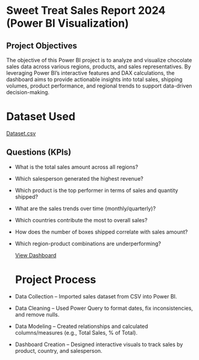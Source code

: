 # Sweet Treat Sales Report 2024 (Power BI Visualization) 
## Project Objectives
The objective of this Power BI project is to analyze and visualize chocolate sales data across various regions, products, and sales representatives. By leveraging Power BI’s interactive features and DAX calculations, the dashboard aims to provide actionable insights into total sales, shipping volumes, product performance, and regional trends to support data-driven decision-making.

# Dataset Used
[Dataset.csv](https://github.com/samuelzeleke27/Sweet-Treat-Sales-Report-2024/blob/main/Sales_Analy.csv)

## Questions (KPIs)
- What is the total sales amount across all regions?

- Which salesperson generated the highest revenue?

- Which product is the top performer in terms of sales and quantity shipped?

- What are the sales trends over time (monthly/quarterly)?

- Which countries contribute the most to overall sales?

- How does the number of boxes shipped correlate with sales amount?

- Which region-product combinations are underperforming?

  [View Dashboard](https://github.com/samuelzeleke27/Sweet-Treat-Sales-Report-2024/blob/main/Visual_Picture.pdf)

  # Project Process
- Data Collection – Imported sales dataset from CSV into Power BI.

- Data Cleaning – Used Power Query to format dates, fix inconsistencies, and remove nulls.

- Data Modeling – Created relationships and calculated columns/measures (e.g., Total Sales, % of Total).

- Dashboard Creation – Designed interactive visuals to track sales by product, country, and salesperson.


